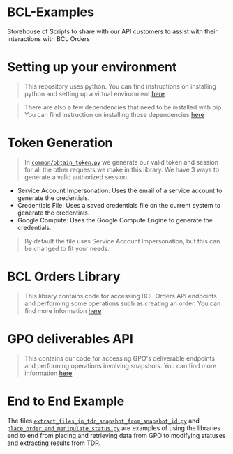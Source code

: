 # BCL-Examples

Storehouse of Scripts to share with our API customers to assist with their interactions with BCL Orders

# Setting up your environment

> This repository uses python. You can find instructions on installing python and setting up a virtual environment [here](docs/PYTHON.md)

> There are also a few dependencies that need to be installed with pip. You can find instruction on installing those dependencies [here](docs/PIP.md)

# Token Generation

> In [`common/obtain_token.py`](common/obtain_token.py) we generate our valid token and session for all the other requests we make in this library. We have 3 ways to generate a valid authorized session.

- Service Account Impersonation: Uses the email of a service account to generate the credentials.
- Credentials File: Uses a saved credentials file on the current system to generate the credentials.
- Google Compute: Uses the Google Compute Engine to generate the credentials.

> By default the file uses Service Account Impersonation, but this can be changed to fit your needs.

# BCL Orders Library

> This library contains code for accessing BCL Orders API endpoints and performing some operations such as creating an order. You can find more information [here](gpo_examples/gpo.md)

# GPO deliverables API

> This contains our code for accessing GPO's deliverable endpoints and performing operations involving snapshots. You can find more information [here](deliverables_examples/deliverables.md)

# End to End Example

The files [`extract_files_in_tdr_snapshot_from_snapshot_id.py`](extract_files_in_tdr_snapshot_from_snapshot_id.py) and [`place_order_and_manipulate_status.py`](place_order_and_manipulate_status.py) are examples of using the libraries end to end from placing and retrieving data from GPO to modifying statuses and extracting results from TDR.
